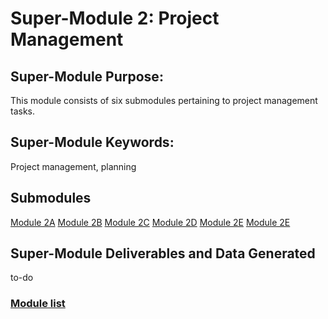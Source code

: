 # Super-Module 2: Project Management

## Super-Module Purpose:
This module consists of six submodules pertaining to project management tasks.

## Super-Module Keywords:
Project management, planning

## Submodules
[Module 2A](module_2A.md)
[Module 2B](module_2B.md)
[Module 2C](module_2C.md)
[Module 2D](module_2D.md)
[Module 2E](module_2E.md)
[Module 2E](module_2E.md)

## Super-Module Deliverables and Data Generated
to-do

### [Module list](https://entcollnet.github.io/BugFlow/modules/)

